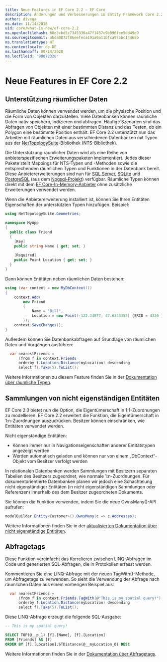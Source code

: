 ```yaml
---
title: Neue Features in EF Core 2.2 – EF Core
description: Änderungen und Verbesserungen in Entity Framework Core 2.2
author: divega
ms.date: 11/14/2018
uid: core/what-is-new/ef-core-2.2
ms.openlocfilehash: 68e3cbd5c7345330a47f1457c9b096fee5dd49e9
ms.sourcegitcommit: abda0872f86eefeca191a9a11bfca976bc14468b
ms.translationtype: HT
ms.contentlocale: de-DE
ms.lasthandoff: 09/14/2020
ms.locfileid: "90072328"
---
```

# <a name="new-features-in-ef-core-22"></a>Neue Features in EF Core 2.2

## <a name="spatial-data-support"></a>Unterstützung räumlicher Daten

Räumliche Daten können verwendet werden, um die physische Position und die Form von Objekten darzustellen.
Viele Datenbanken können räumliche Daten nativ speichern, indizieren und abfragen.
Häufige Szenarien sind das Abfragen von Objekten mit einer bestimmten Distanz und das Testen, ob ein Polygon eine bestimmte Position enthält.
EF Core 2.2 unterstützt nun das Arbeiten mit räumlichen Daten aus verschiedenen Datenbanken mit Typen aus der [NetTopologySuite](https://github.com/NetTopologySuite/NetTopologySuite)-Bibliothek (NTS-Bibliothek).

Die Unterstützung räumlicher Daten wird als eine Reihe von anbieterspezifischen Erweiterungspaketen implementiert.
Jedes dieser Pakete stellt Mappings für NTS-Typen und -Methoden sowie die entsprechenden räumlichen Typen und Funktionen in der Datenbank bereit.
Diese Anbietererweiterungen sind nun für [SQL Server](https://www.nuget.org/packages/Microsoft.EntityFrameworkCore.SqlServer.NetTopologySuite/), [SQLite](https://www.nuget.org/packages/Microsoft.EntityFrameworkCore.Sqlite.NetTopologySuite/) und [PostgreSQL](https://www.nuget.org/packages/Npgsql.EntityFrameworkCore.PostgreSQL.NetTopologySuite/) (aus dem [Npgsql-Projekt](https://www.npgsql.org/)) verfügbar.
Räumliche Typen können direkt mit dem [EF Core-In-Memory-Anbieter](xref:core/providers/in-memory/index) ohne zusätzliche Erweiterungen verwendet werden.

Wenn die Anbietererweiterung installiert ist, können Sie Ihren Entitäten Eigenschaften der unterstützten Typen hinzufügen. Beispiel:

``` csharp
using NetTopologySuite.Geometries;

namespace MyApp
{
  public class Friend
  {
    [Key]
    public string Name { get; set; }
  
    [Required]
    public Point Location { get; set; }
  }
}
```

Dann können Entitäten neben räumlichen Daten bestehen:

``` csharp
using (var context = new MyDbContext())
{
    context.Add(
        new Friend
        {
            Name = "Bill",
            Location = new Point(-122.34877, 47.6233355) {SRID = 4326 }
        });
    context.SaveChanges();
}
```

Außerdem können Sie Datenbankabfragen auf Grundlage von räumlichen Daten und Vorgängen ausführen:

``` csharp
  var nearestFriends =
      (from f in context.Friends
      orderby f.Location.Distance(myLocation) descending
      select f).Take(5).ToList();
```

Weitere Informationen zu diesem Feature finden Sie in der [Dokumentation über räumliche Typen](xref:core/modeling/spatial).

## <a name="collections-of-owned-entities"></a>Sammlungen von nicht eigenständigen Entitäten

EF Core 2.0 bietet nun die Option, die Eigentümerschaft in 1:1-Zuordnungen zu modellieren.
EF Core 2.2 erweitert die Funktion, die Eigentümerschaft in 1:n-Zuordnungen auszudrücken.
Besitzer können einschränken, wie Entitäten verwendet werden.

Nicht eigenständige Entitäten:

- Können immer nur in Navigationseigenschaften anderer Entitätstypen angezeigt werden
- Werden automatisch geladen und können nur von einem „DbContext“-Objekt vom Besitzer verfolgt werden

In relationalen Datenbanken werden Sammlungen mit Besitzern separaten Tabellen des Besitzers zugeordnet, wie normale 1:n-Zuordnungen.
Für dokumentorientierte Datenbanken planen wir jedoch eine Schachtelung nicht eigenständiger Entitäten (in nicht eigenständigen Sammlungen oder Referenzen) innerhalb des dem Besitzer zugeordneten Dokuments.

Sie können die Funktion verwenden, indem Sie die neue OwnsMany()-API aufrufen:

``` csharp
modelBuilder.Entity<Customer>().OwnsMany(c => c.Addresses);
```

Weitere Informationen finden Sie in der [aktualisierten Dokumentation über nicht eigenständige Entitäten](xref:core/modeling/owned-entities#collections-of-owned-types).

## <a name="query-tags"></a>Abfragetags

Diese Funktion vereinfacht das Korrelieren zwischen LINQ-Abfragen im Code und generierten SQL-Abfragen, die in Protokollen erfasst werden.

Kommentieren Sie eine LINQ-Abfrage mit der neuen TagWith()-Methode, um Abfragetags zu verwenden.
So sieht die Verwendung der Abfrage nach räumlichen Daten aus einem vorherigen Beispiel aus:

``` csharp
  var nearestFriends =
      (from f in context.Friends.TagWith(@"This is my spatial query!")
      orderby f.Location.Distance(myLocation) descending
      select f).Take(5).ToList();
```

Diese LINQ-Abfrage erzeugt die folgende SQL-Ausgabe:

``` sql
-- This is my spatial query!

SELECT TOP(@__p_1) [f].[Name], [f].[Location]
FROM [Friends] AS [f]
ORDER BY [f].[Location].STDistance(@__myLocation_0) DESC
```

Weitere Informationen finden Sie in der [Dokumentation über Abfragetags](xref:core/querying/tags).
